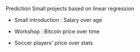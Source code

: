  Prediction
Small projects based on linear regression

- Small introduction : Salary over age

- Workshop : Bitcoin price over time

- Soccer players' price over stats
